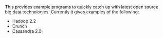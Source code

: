 This provides example programs to quickly catch up with latest open source big data technologies. Currently it gives examples of the following:

* Hadoop 2.2
* Crunch
* Cassandra 2.0
